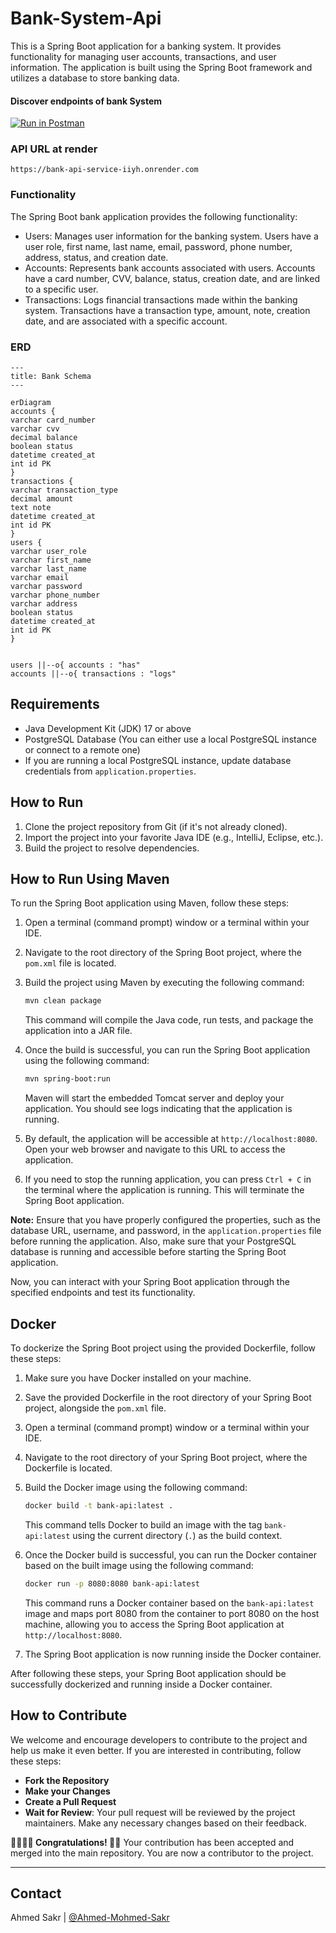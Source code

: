 # Bank-System-Api
This is a Spring Boot application for a banking system. It provides functionality for managing user accounts, transactions, and user information. The application is built using the Spring Boot framework and utilizes a database to store banking data.

#### Discover endpoints of bank System
[![Run in Postman](https://run.pstmn.io/button.svg)](https://www.postman.com/satellite-astronaut-99993862/workspace/public/collection/27464457-24459eb2-df4b-4880-ac52-381285783e37?action=share&creator=27464457)

### API URL at render
`https://bank-api-service-iiyh.onrender.com`

### Functionality

The Spring Boot bank application provides the following functionality:
- Users: Manages user information for the banking system. Users have a user role, first name, last name, email, password, phone number, address, status, and creation date. 
- Accounts: Represents bank accounts associated with users. Accounts have a card number, CVV, balance, status, creation date, and are linked to a specific user. 
- Transactions: Logs financial transactions made within the banking system. Transactions have a transaction type, amount, note, creation date, and are associated with a specific account.


### ERD
```mermaid
---
title: Bank Schema
---

erDiagram
accounts {
varchar card_number
varchar cvv
decimal balance
boolean status
datetime created_at
int id PK
}
transactions {
varchar transaction_type
decimal amount
text note
datetime created_at
int id PK
}
users {
varchar user_role
varchar first_name
varchar last_name
varchar email
varchar password
varchar phone_number
varchar address
boolean status
datetime created_at
int id PK
}


users ||--o{ accounts : "has"
accounts ||--o{ transactions : "logs"
```



## Requirements
- Java Development Kit (JDK) 17 or above
- PostgreSQL Database (You can either use a local PostgreSQL instance or connect to a remote one)
- If you are running a local PostgreSQL instance, update database credentials from `application.properties`.

## How to Run
1. Clone the project repository from Git (if it's not already cloned).
2. Import the project into your favorite Java IDE (e.g., IntelliJ, Eclipse, etc.).
3. Build the project to resolve dependencies.


## How to Run Using Maven
To run the Spring Boot application using Maven, follow these steps:

1. Open a terminal (command prompt) window or a terminal within your IDE.

2. Navigate to the root directory of the Spring Boot project, where the `pom.xml` file is located.

3. Build the project using Maven by executing the following command:

   ```bash
   mvn clean package
   ```

   This command will compile the Java code, run tests, and package the application into a JAR file.

4. Once the build is successful, you can run the Spring Boot application using the following command:

   ```bash
   mvn spring-boot:run
   ```

   Maven will start the embedded Tomcat server and deploy your application. You should see logs indicating that the application is running.

5. By default, the application will be accessible at `http://localhost:8080`. Open your web browser and navigate to this URL to access the application.

6. If you need to stop the running application, you can press `Ctrl + C` in the terminal where the application is running. This will terminate the Spring Boot application.

**Note:** Ensure that you have properly configured the properties, such as the database URL, username, and password, in the `application.properties` file before running the application. Also, make sure that your PostgreSQL database is running and accessible before starting the Spring Boot application.

Now, you can interact with your Spring Boot application through the specified endpoints and test its functionality.

## Docker
To dockerize the Spring Boot project using the provided Dockerfile, follow these steps:

1. Make sure you have Docker installed on your machine.

2. Save the provided Dockerfile in the root directory of your Spring Boot project, alongside the `pom.xml` file.

3. Open a terminal (command prompt) window or a terminal within your IDE.

4. Navigate to the root directory of your Spring Boot project, where the Dockerfile is located.

5. Build the Docker image using the following command:

   ```bash
   docker build -t bank-api:latest .
   ```

   This command tells Docker to build an image with the tag `bank-api:latest` using the current directory (`.`) as the build context.

6. Once the Docker build is successful, you can run the Docker container based on the built image using the following command:

   ```bash
   docker run -p 8080:8080 bank-api:latest
   ```

   This command runs a Docker container based on the `bank-api:latest` image and maps port 8080 from the container to port 8080 on the host machine, allowing you to access the Spring Boot application at `http://localhost:8080`.

7. The Spring Boot application is now running inside the Docker container.

After following these steps, your Spring Boot application should be successfully dockerized and running inside a Docker container.

## How to Contribute

We welcome and encourage developers to contribute to the project and help us make it even better. If you are interested in contributing, follow these steps:

- **Fork the Repository**
- **Make your Changes**
- **Create a Pull Request**
- **Wait for Review**: Your pull request will be reviewed by the project maintainers. Make any necessary changes based on their feedback.

**👏🏻👏🏻 Congratulations! 🎉🎊** Your contribution has been accepted and merged into the main repository. You are now a contributor to the project.

---


## Contact
Ahmed Sakr | [@Ahmed-Mohmed-Sakr](https://github.com/Ahmed-Mohmed-Sakr)
